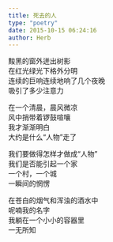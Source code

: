 ```yaml
---  
title: 死去的人  
type: "poetry"  
date: 2015-10-15 06:24:16  
author: Herb  
---  
```

黢黑的窗外迸出树影  
在红光绿光下格外分明  
连续的巨响连续地响了几个夜晚  
吸引了多少注意力  

在一个清晨，晨风微凉  
风中捎带着锣鼓喧嚷  
我才渐渐明白  
大约是什么“人物”走了  

我们要做得怎样才做成“人物”  
我们是否能引起一个家  
一个村，一个城  
一瞬间的惘愣  

在苍白的烟气和浑浊的酒水中  
呢喃我的名字  
我躺在一个小小的容器里  
一无所知  
